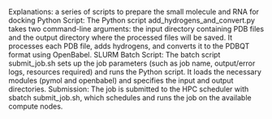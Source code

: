 Explanations:
a series of scripts to prepare the small molecule and RNA for docking
Python Script: The Python script add_hydrogens_and_convert.py takes two command-line arguments: the input directory containing PDB files and the output directory where the processed files will be saved.
It processes each PDB file, adds hydrogens, and converts it to the PDBQT format using OpenBabel.
SLURM Batch Script: The batch script submit_job.sh sets up the job parameters (such as job name, output/error logs, resources required) and runs the Python script.
It loads the necessary modules (pymol and openbabel) and specifies the input and output directories.
Submission: The job is submitted to the HPC scheduler with sbatch submit_job.sh, which schedules and runs the job on the available compute nodes.

